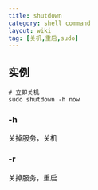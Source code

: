 ```yaml
---
title: shutdown
category: shell command
layout: wiki
tag: [关机,重启,sudo]
---
```


## 实例

~~~ Text
# 立即关机
sudo shutdown -h now
~~~

### -h

关掉服务，关机

### -r

关掉服务，重启
